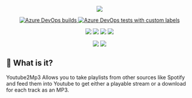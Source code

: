<p align="center">
  <img src="https://i.imgur.com/pXV1vOQ.gif" />
</p>

<p align="center">
  <a href="https://dev.azure.com/draxcodes/Youtube2Mp3/_apis/build/status/DraxCodes.Youtube2Mp3?branchName=master">
    <img alt="Azure DevOps builds" src="https://img.shields.io/azure-devops/build/draxcodes/c1b7c87a-d2c7-4ba7-b3c3-14da320d6d20/4?style=for-the-badge&logo=azure-pipelines&label=Build%20Status">
  </a>
  <a href="https://dev.azure.com/draxcodes/Youtube2Mp3/_apis/build/status/DraxCodes.Youtube2Mp3?branchName=master">
    <img alt="Azure DevOps tests with custom labels" src="https://img.shields.io/azure-devops/tests/draxcodes/Youtube2Mp3/4?failed_label=Baduns&passed_label=Goodbois&skipped_label=Dropped&style=for-the-badge&logo=azure-pipelines&label=Test%20Status">
  </a>
</p>

<p align="center">
<img src="https://img.shields.io/badge/UI%20Status-In%20Planning-red?logo=windows" /> <img src="https://img.shields.io/badge/UI%20Status-Future%20Feature-red?logo=linux" /> <img src="https://img.shields.io/badge/UI%20Status-In%20Planning-red?logo=android" /> <img src="https://img.shields.io/badge/UI%20Status-In%20Planning-red?logo=apple" />
</p>
<p align="center">
  <img src="https://img.shields.io/badge/Service%20Status-Implemented-green?logo=spotify" /> <img src="https://img.shields.io/badge/Service%20Status-PR%20Ready-yellow?logo=youtube" /> 
  </p>


##  :thinking: What is it?
Youtube2Mp3 Allows you to take playlists from other sources like Spotify and feed them into Youtube to get either a playable stream or a download for each track as an MP3.
